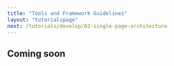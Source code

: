 ```yaml
---
title: "Tools and Framework Guidelines"
layout: "tutorialspage"
next: /tutorials/develop/02-single-page-architecture
---
```


## Coming soon